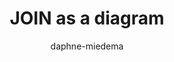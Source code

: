 ---
title: "JOIN as a diagram"
author: "daphne-miedema"
Discipline: Databases
ConceptualAdvantage: "Visualizes how the JOIN looks at intersections in data"
DrawsAttentionTo: "The construction of joined tuples (in terms of attributes)"
Topic: Query languages (basic)
Domain: Within-Database
Form: Visual Representation
OriginSource: "Garcia-Molina, H., Ullman, J., & Widom, J. (2009). Database Systems: The Complete Book. 2 ed. Prentice Hall Press, Upper Saddle River, NJ, USA."
image: "368.png"
Mapping:
  boxes :  relations / tuples
  vertical lines :  attributes
---